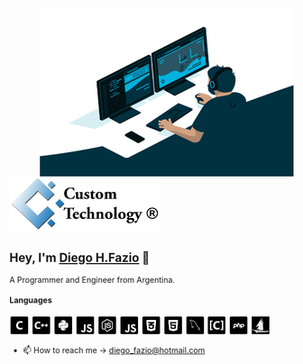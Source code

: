 <img align="right" alt="GIF" src="https://github.com/diegofazio/diegofazio/blob/main/img/code.gif?raw=true" width="450" height="300" />

<img src='https://github.com/diegofazio/diegofazio/blob/main/img/logo con marca.png' height='100'/>

## Hey, I'm [Diego H.Fazio](https://github.com/diegofazio/diegofazio) 👋 

A Programmer and Engineer from Argentina.

#### Languages
<img src='https://github.com/diegofazio/diegofazio/blob/main/img/c-sq.png' height='35'/> <img src='https://github.com/diegofazio/diegofazio/blob/main/img/cpp-sq.png' height='35' /> <img src='https://github.com/diegofazio/diegofazio/blob/main/img/python-sq.png' height='35'/> <img src='https://github.com/diegofazio/diegofazio/blob/main/img/js-sq.png' height='35'/> <img src='https://github.com/diegofazio/diegofazio/blob/main/img/node-sq.png' height='35'/>  <img src='https://github.com/diegofazio/diegofazio/blob/main/img/js-sq.png' height='35'/> <img src='https://github.com/diegofazio/diegofazio/blob/main/img/css3-sq.png' height='35'/>  <img src='https://github.com/diegofazio/diegofazio/blob/main/img/html5-sq.png' height='35'/> <img src='https://github.com/diegofazio/diegofazio/blob/main/img/mysql-sq.png' height='35'/> <img src='https://github.com/diegofazio/diegofazio/blob/main/img/objc-sq.png' height='35'/> <img src='https://github.com/diegofazio/diegofazio/blob/main/img/php-sq.png' height='35'/> <img src='https://github.com/diegofazio/diegofazio/blob/main/img/harbour.png' height='35'/>

- 📫 How to reach me -> diego_fazio@hotmail.com
